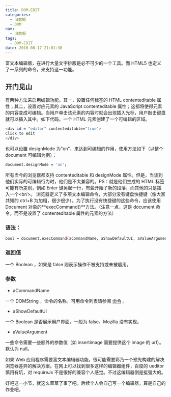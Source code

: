 ```yaml
---
title: DOM-EDIT
categories:
  - 旧数据
  - DOM
nav:
  - 旧数据
tags:
  - DOM-EDIT
date: 2016-08-17 21:01:30
---
```


富文本编辑器，在进行大量文字排版是必不可少的一个工具。而 HTML5 也定义了一系列的命令，来支持这一功能。

<!-- more -->

## 开门见山

有两种方法来启用编辑功能。其一，设置任何标签的 HTML contenteditable 属性；其二，设置对应元素的 JavaScript contenteditable 属性；这都将使得元素的内容变成可编辑。当用户单击该元素的内容时就会出现插入光标，用户敲击键盘就可以插入其中。如下代码，一个 HTML 元素创建了一个可编辑的区域。

```bash
<div id = "editor" contenteditable="true">
Click to edit
</div>
```

也可以设置 designMode 为“on”，来达到可编辑的作用，使用方法如下（以整个 document 可编辑为例）：

```bash
document.designMode = 'on';
```

所有当今的浏览器都支持 contenteditable 和 designMode 属性。但是，当谈到他们实际的可编辑行为时，他们是不太兼容的。PS：就是他们生成的 HTML 标签可能有所差别，例如 Enter 键另起一行，有些开始了新的段落，而其他的只是插入一个&lt;br/&gt;。
浏览器定义了多项文本编辑命令，大部分没有键盘快捷键（像大家共知的 ctrl+B 为加粗，很少很少）。为了执行没有快捷键的这些命令，应该使用 Document 对象的**execCommand()**方法。（注意一点，这是 document 命令，而不是设置了 contenteditable 属性的元素的方法）

### 语法：

```bash
bool = document.execCommand(aCommandName, aShowDefaultUI, aValueArgument)
```

### 返回值

一个 Boolean ，如果是 false 则表示操作不被支持或未被启用。

### 参数

- aCommandName

一个 DOMString ，命令的名称。可用命令列表请参阅 [命令](https://developer.mozilla.org/zh-CN/docs/Web/API/Document/execCommand#命令) 。

- aShowDefaultUI

一个 Boolean 是否展示用户界面，一般为 false。Mozilla 没有实现。

- aValueArgument

一些命令需要一些额外的参数值（如 insertimage 需要提供这个 image 的 url）。默认为 null。

如果 Web 应用程序需要富文本编辑器功能，很可能需要彩乃一个预先构建的解决浏览器差异的解决方案。在网上可以找到很多这样的编辑器组件，百度的 ueditor 慎用有坑，对 requireJs 不是很好的兼容个人感觉。不过这编辑器倒是挺强大的。

好吧这一小节，就这么草草了事了吧。后续个人会自己写一个编辑器，算是自己的作业吧。
